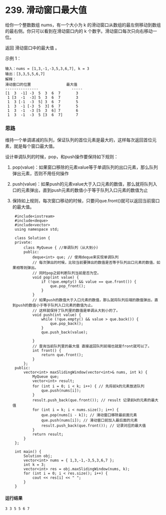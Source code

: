 # 239. 滑动窗口最大值
给你一个整数数组 nums，有一个大小为 k 的滑动窗口从数组的最左侧移动到数组的最右侧。你只可以看到在滑动窗口内的 k 个数字。滑动窗口每次只向右移动一位。

返回 滑动窗口中的最大值 。

示例 1：

    输入：nums = [1,3,-1,-3,5,3,6,7], k = 3
    输出：[3,3,5,5,6,7]
    解释：
    滑动窗口的位置                最大值
    ---------------               -----
    [1  3  -1] -3  5  3  6  7       3
     1 [3  -1  -3] 5  3  6  7       3
     1  3 [-1  -3  5] 3  6  7       5
     1  3  -1 [-3  5  3] 6  7       5
     1  3  -1  -3 [5  3  6] 7       6
     1  3  -1  -3  5 [3  6  7]      7

### 思路
维持一个单调递减的队列，保证队列的首位元素是最大的，这样每次返回首位元素，就是每个窗口最大值。

设计单调队列的时候，pop，和push操作要保持如下规则：

1. pop(value)：如果窗口移除的元素value等于单调队列的出口元素，那么队列弹出元素，否则不用任何操作
2. push(value)：如果push的元素value大于入口元素的数值，那么就将队列入口的元素弹出，直到push元素的数值小于等于队列入口元素的数值为止
3. 保持如上规则，每次窗口移动的时候，只要问que.front()就可以返回当前窗口的最大值。

        #include<iostream>
        #include<deque>
        #include<vector>
        using namespace std;

        class Solution {
        private:
            class MyQueue { //单调队列（从大到小）
            public:
                deque<int> que; // 使用deque来实现单调队列
                // 每次弹出的时候，比较当前要弹出的数值是否等于队列出口元素的数值，如果相等则弹出。
                // 同时pop之前判断队列当前是否为空。
                void pop(int value) {
                    if (!que.empty() && value == que.front()) {
                        que.pop_front();
                    }
                }
                // 如果push的数值大于入口元素的数值，那么就将队列后端的数值弹出，直到push的数值小于等于队列入口元素的数值为止。
                // 这样就保持了队列里的数值是单调从大到小的了。
                void push(int value) {
                    while (!que.empty() && value > que.back()) {
                        que.pop_back();
                    }
                    que.push_back(value);

                }
                // 查询当前队列里的最大值 直接返回队列前端也就是front就可以了。
                int front() {
                    return que.front();
                }
            };
        public:
            vector<int> maxSlidingWindow(vector<int>& nums, int k) {
                MyQueue que;
                vector<int> result;
                for (int i = 0; i < k; i++) { // 先将前k的元素放进队列
                    que.push(nums[i]);
                }
                result.push_back(que.front()); // result 记录前k的元素的最大值
                for (int i = k; i < nums.size(); i++) {
                    que.pop(nums[i - k]); // 滑动窗口移除最前面元素
                    que.push(nums[i]); // 滑动窗口前加入最后面的元素
                    result.push_back(que.front()); // 记录对应的最大值
                }
                return result;
            }
        };

        int main() {
            Solution obj;
            vector<int> nums = { 1,3,-1,-3,5,3,6,7 };
            int k = 3;
            vector<int> res = obj.maxSlidingWindow(nums, k);
            for (int i = 0; i < res.size(); i++) {
                cout << res[i] << " ";
            }
        }
#### 运行结果
    3 3 5 5 6 7
                              
